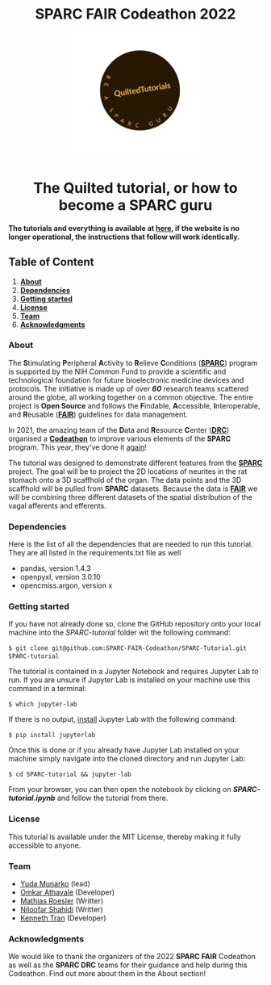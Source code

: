 # **<center>SPARC FAIR Codeathon 2022</center>**
<div align="center">
<a href="https://github.com/SPARC-FAIR-Codeathon/SPARC-Tutorial">
        <img src="SPARC-tutorial-site/static/logos/quilt_logo.png" alt="QuiltedTutorials" width=250>
</a>
</div>

# <center>The Quilted tutorial, or how to become a **SPARC** guru</center>

#### The tutorials and everything is available at [here](https://quilted-tutorial.github.io/SPARC-guru/), if the website is no longer operational, the instructions that follow will work identically.

## **Table of Content**
 1. [**About**](#About)
 2. [**Dependencies**](#Dependencies)
 3. [**Getting started**](#Getting-started)
 4. [**License**](#License)
 5. [**Team**](#Team)
 6. [**Acknowledgments**](#Acknowledgments)
 
### **About**
The **S**timulating **P**eripheral **A**ctivity to **R**elieve **C**onditions ([**SPARC**](https://sparc.science/about)) program is supported by the NIH Common Fund to provide a scientific and technological foundation for future bioelectronic medicine devices and protocols. The initiative is made up of over ***60*** research teams scattered around the globe, all working together on a common objective. The entire project is **Open Source** and follows the **F**indable, **A**ccessible, **I**nteroperable, and **R**eusable ([**FAIR**](https://www.nature.com/articles/sdata201618)) guidelines for data management.

In 2021, the amazing team of the **D**ata and **R**esource **C**enter ([**DRC**](https://pubmed.ncbi.nlm.nih.gov/34248680/)) organised a [**Codeathon**](https://sparc.science/help/2021-sparc-fair-codeathon) to improve various elements of the **SPARC** program. This year, they've done it [again](https://sparc.science/help/2022-sparc-fair-codeathon)! 

The tutorial was designed to demonstrate different features from the [**SPARC**](https://sparc.science/) project. The goal will be to project the 2D locations of neurites in the rat stomach onto a 3D scaffhold of the organ. The data points and the 3D scaffhold will be pulled from **SPARC** datasets. Because the data is [**FAIR**](https://www.nature.com/articles/sdata201618) we will be combining three different datasets of the spatial distribution of the vagal afferents and efferents.

### **Dependencies**
Here is the list of all the dependencies that are needed to run this tutorial. They are all listed in the requirements.txt file as well

   * pandas, version 1.4.3
   * openpyxl, version 3.0.10
   * opencmiss.argon, version x

### **Getting started**
If you have not already done so, clone the GitHub repository onto your local machine into the _SPARC-tutorial_ folder wit the following command:

    $ git clone git@github.com:SPARC-FAIR-Codeathon/SPARC-Tutorial.git SPARC-tutorial

The tutorial is contained in a Jupyter Notebook and requires Jupyter Lab to run. 
If you are unsure if Jupyter Lab is installed on your machine use this command in a terminal:

    $ which jupyter-lab
    
If there is no output, [install](https://jupyter.org/install) Jupyter Lab with the following command:
    
    $ pip install jupyterlab
    
Once this is done or if you already have Jupyter Lab installed on your machine simply navigate into the cloned directory and run Jupyter Lab:

    $ cd SPARC-tutorial && jupyter-lab

From your browser, you can then open the notebook by clicking on ***SPARC-tutorial.ipynb*** and follow the tutorial from there. 
    
### **License**
This tutorial is available under the MIT License, thereby making it fully accessible to anyone.

### **Team**

   * [Yuda Munarko](https://github.com/napakalas) (lead)
   * [Omkar Athavale](https://github.com/OmkarAthavale) (Developer)
   * [Mathias Roesler](https://github.com/mathiasroesler) (Writter)
   * [Niloofar Shahidi](https://github.com/Niloofar-Sh) (Writter)
   * [Kenneth Tran](https://github.com/ktra014) (Developer)

### **Acknowledgments**
We would like to thank the organizers of the 2022 **SPARC FAIR** Codeathon as well as the **SPARC DRC** teams for their guidance and help during this Codeathon. Find out more about them in the About section!
